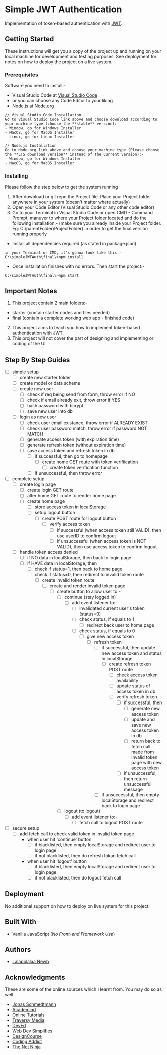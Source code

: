 # Simple JWT Authentication

Implementation of token-based authentication with [JWT](https://jwt.io/).

## Getting Started

These instructions will get you a copy of the project up and running on your local machine for development and testing purposes. See deployment for notes on how to deploy the project on a live system.

### Prerequisites

Software you need to install:-
- Visual Studio Code at [Visual Studio Code](https://code.visualstudio.com/)
 - or you can choose any Code Editor to your liking
- Node.js at [Node.org](https://nodejs.org/en/download/)

```
// Visual Studio Code Installation
Go to Visual Studio Code link above and choose download according to your machine type (choose the **stable** version):-
- Window, go for Windows Installer
- MacOS, go for MacOS Installer
- Linux, go for Linux Installer

// Node.js Installation
Go to Node.org link above and choose your machine type (Please choose the **LTS download version** instead of the Current version):-
- Window, go for Windows Installer
- MacOS, go for MacOS Installer
```

### Installing

Please follow the step below to get the system running

1. After download or git repo the Project file. Place your Project folder anywhere in your system (doesn't matter where actually)
2. Open your Code Editor (Visual Studio Code or any other code editor)
3. Go to your Terminal in Visual Studio Code or open CMD - Command Prompt, manuver to where your Project folder located and do the following installation:- (make sure you already inside your Project folder. Eg: C:\parentFolder\ProjectFolder) in order to get the final version running properly

- Install all dependencies required (as stated in package.json)

```
in your Terminal or CMD, it's gonna look like this:-
C:\simpleJWTAuth\final\>npm install
```

- Once installation finishes with no errors. Then start the project:-

```
C:\simpleJWTAuth\final\>npm start
```

## Important Notes

1. This project contain 2 main folders:-
 - starter (contain starter codes and files needed)
 - final (contain a complete working web app - finished code)
2. This project aims to teach you how to implement token-based authentication with JWT.
3. This project will not cover the part of designing and implementing or coding of the UI.

## Step By Step Guides

- [ ] simple setup
  - [ ] create new starter folder
  - [ ] create model or data scheme
  - [ ] create new user
    - [ ] check if req being send from form, throw error if NO
    - [ ] check if email already exit, throw error if YES
    - [ ] hash password with bcrypt
    - [ ] save new user into db
  - [ ] login as new user
    - [ ] check user email existance, throw error if ALREADY EXIST
    - [ ] check user password match, throw error if password NOT MATCH
    - [ ] generate access token (with expiration time)
    - [ ] generate refresh token (without expiration time)
    - [ ] save access token and refresh token in db
      - [ ] if successful, then go to homepage
        - [ ] create home GET route with token verifiication
          - [ ] create token verification function
      - [ ] if unsuccessful, then throw error
- [ ] complete setup
  - [ ] create login page
    - [ ] create login GET route
    - [ ] alter home GET route to render home page
    - [ ] create home page
      - [ ] store access token in localStorage
      - [ ] setup logout button
        - [ ] create POST route for logout button
          - [ ] verify access token
            - [ ] if successful (when access token still VALID), then use userID to confirm logout
            - [ ] if unsuccessful (when access token is NOT VALID), then use access token to confirm logout
  - [ ] handle token access denied
    - [ ] if NO data in localStorage, then back to login page
    - [ ] if HAVE data in localStorage, then
      - [ ] check if status=1, then back to home page
      - [ ] check if status=0, then redirect to invalid token route
        - [ ] create invalid token route
          - [ ] create and render invalid token page
            - [ ] create button to allow user to:-
              - [ ] continue (stay logged in)
                - [ ] add event listener to:-
                  - [ ] invalidated current user's token (status=0)
                  - [ ] check status, if equals to 1
                    - [ ] redirect back user to home page
                  - [ ] check status, if equals to 0
                    - [ ] give new access token
                      - [ ] refresh token
                        - [ ] if successful, then update new access token and status in localStorage
                          - [ ] create refresh token POST route
                            - [ ] check access token availability
                            - [ ] update status of access token in db
                            - [ ] verify refresh token
                              - [ ] if successful, then
                                - [ ] generate new aacess token
                                - [ ] update and save new access token in db
                                - [ ] return back to fetch call made from invalid token page with new access token
                              - [ ] if unsuccessful, then return unsuccessful message
                        - [ ] if unsuccessful, then empty localStorage and redirect back to login page
              - [ ] logout (to logout)
                - [ ] add event listener to:-
                  - [ ] fetch call to logout POST route
- [ ] secure setup
  - [ ] add fetch call to check valid token in invalid token page
    - when user hit 'continue' button
      - [ ] if blacklisted, then empty localStorage and redirect user to login page
      - [ ] if not blacklisted, then do refresh tokan fetch call
    - when user hit 'logout' button
      - [ ] if blacklisted, then empty localStorage and redirect user to login page
      - [ ] if not blacklisted, then do logout fetch call

## Deployment

No additional support on how to deploy on live system for this project.

## Built With

* Vanilla JavaScript (*No Front-end Framework Use*) 

## Authors

* [Lalapolalaa Newb](https://lalapolalaanewb.com)

## Acknowledgments

These are some of the online sources which I learnt from. You may do so as well.

* [Jonas Schmedtmann](https://www.youtube.com/channel/UCNsU-y15AwmU2Q8QTQJG1jw)
* [Academind](https://www.youtube.com/channel/UCSJbGtTlrDami-tDGPUV9-w)
* [Online Tutorials](https://www.youtube.com/channel/UCbwXnUipZsLfUckBPsC7Jog)
* [Traversy Media](https://www.youtube.com/channel/UC29ju8bIPH5as8OGnQzwJyA)
* [DevEd](https://www.youtube.com/channel/UClb90NQQcskPUGDIXsQEz5Q)
* [Web Dev Simplifies](https://www.youtube.com/channel/UCFbNIlppjAuEX4znoulh0Cw)
* [DesignCourse](https://www.youtube.com/channel/UCVyRiMvfUNMA1UPlDPzG5Ow)
* [Coding Addict](https://www.youtube.com/channel/UCMZFwxv5l-XtKi693qMJptA)
* [The Net Ninja](https://www.youtube.com/channel/UCW5YeuERMmlnqo4oq8vwUpg)

